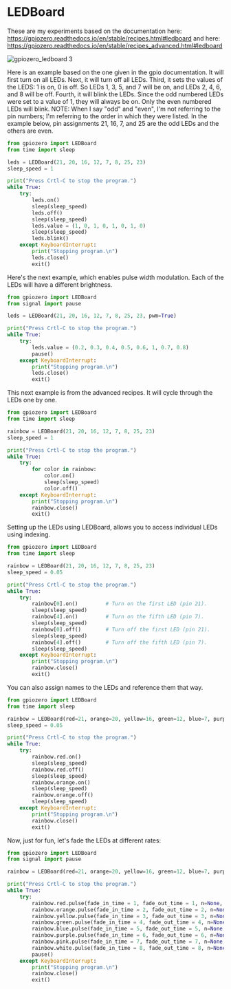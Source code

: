 # LEDBoard
These are my experiments based on the documentation here: https://gpiozero.readthedocs.io/en/stable/recipes.html#ledboard
and here: https://gpiozero.readthedocs.io/en/stable/recipes_advanced.html#ledboard

![gpiozero_ledboard 3](https://user-images.githubusercontent.com/13591438/38317682-3aca7a52-37f3-11e8-954c-2c7d07b23934.png)

Here is an example based on the one given in the gpio documentation. It will first turn on all LEDs. Next, it will turn off all LEDs. Third, it sets the values of the LEDS: 1 is on, 0 is off. So LEDs 1, 3, 5, and 7 will be on, and LEDs 2, 4, 6, and 8 will be off. Fourth, it will blink the LEDs. Since the odd numbered LEDs were set to a value of 1, they will always be on. Only the even numbered LEDs will blink. NOTE: When I say "odd" and "even", I'm not referring to the pin numbers; I'm referring to the order in which they were listed. In the example below, pin assignments 21, 16, 7, and 25 are the odd LEDs and the others are even.

```python
from gpiozero import LEDBoard
from time import sleep

leds = LEDBoard(21, 20, 16, 12, 7, 8, 25, 23)
sleep_speed = 1

print("Press Crtl-C to stop the program.")
while True:	
	try:
		leds.on()
		sleep(sleep_speed)
		leds.off()
		sleep(sleep_speed)
		leds.value = (1, 0, 1, 0, 1, 0, 1, 0)
		sleep(sleep_speed)
		leds.blink()
	except KeyboardInterrupt:
		print("Stopping program.\n")
		leds.close()
		exit()
```

Here's the next example, which enables pulse width modulation. Each of the LEDs will have a different brightness.

```python
from gpiozero import LEDBoard
from signal import pause

leds = LEDBoard(21, 20, 16, 12, 7, 8, 25, 23, pwm=True)

print("Press Crtl-C to stop the program.")
while True:	
	try:
		leds.value = (0.2, 0.3, 0.4, 0.5, 0.6, 1, 0.7, 0.8)
		pause()
	except KeyboardInterrupt:
		print("Stopping program.\n")
		leds.close()
		exit()
```

This next example is from the advanced recipes. It will cycle through the LEDs one by one.

```python
from gpiozero import LEDBoard
from time import sleep

rainbow = LEDBoard(21, 20, 16, 12, 7, 8, 25, 23)
sleep_speed = 1

print("Press Crtl-C to stop the program.")
while True:	
	try:
		for color in rainbow:
			color.on()
			sleep(sleep_speed)
			color.off()
	except KeyboardInterrupt:
		print("Stopping program.\n")
		rainbow.close()
		exit()
```

Setting  up the LEDs using LEDBoard, allows you to access individual LEDs using indexing.

```python
from gpiozero import LEDBoard
from time import sleep

rainbow = LEDBoard(21, 20, 16, 12, 7, 8, 25, 23)
sleep_speed = 0.05

print("Press Crtl-C to stop the program.")
while True:	
	try:
		rainbow[0].on()			# Turn on the first LED (pin 21).
		sleep(sleep_speed)
		rainbow[4].on()			# Turn on the fifth LED (pin 7).
		sleep(sleep_speed)
		rainbow[0].off()		# Turn off the first LED (pin 21).
		sleep(sleep_speed)
		rainbow[4].off()		# Turn off the fifth LED (pin 7).
		sleep(sleep_speed)
	except KeyboardInterrupt:
		print("Stopping program.\n")
		rainbow.close()
		exit()
```

You can also assign names to the LEDs and reference them that way.

```python
from gpiozero import LEDBoard
from time import sleep

rainbow = LEDBoard(red=21, orange=20, yellow=16, green=12, blue=7, purple=8, pink=25, white=23)
sleep_speed = 0.05

print("Press Crtl-C to stop the program.")
while True:	
	try:
		rainbow.red.on()
		sleep(sleep_speed)
		rainbow.red.off()
		sleep(sleep_speed)
		rainbow.orange.on()
		sleep(sleep_speed)
		rainbow.orange.off()
		sleep(sleep_speed)
	except KeyboardInterrupt:
		print("Stopping program.\n")
		rainbow.close()
		exit()
```
Now, just for fun, let's fade the LEDs at different rates:

```python
from gpiozero import LEDBoard
from signal import pause

rainbow = LEDBoard(red=21, orange=20, yellow=16, green=12, blue=7, purple=8, pink=25, white=23, pwm=True)

print("Press Crtl-C to stop the program.")
while True:	
	try:
		rainbow.red.pulse(fade_in_time = 1, fade_out_time = 1, n=None, background=True)
		rainbow.orange.pulse(fade_in_time = 2, fade_out_time = 2, n=None, background=True)
		rainbow.yellow.pulse(fade_in_time = 3, fade_out_time = 3, n=None, background=True)
		rainbow.green.pulse(fade_in_time = 4, fade_out_time = 4, n=None, background=True)
		rainbow.blue.pulse(fade_in_time = 5, fade_out_time = 5, n=None, background=True)
		rainbow.purple.pulse(fade_in_time = 6, fade_out_time = 6, n=None, background=True)
		rainbow.pink.pulse(fade_in_time = 7, fade_out_time = 7, n=None, background=True)
		rainbow.white.pulse(fade_in_time = 8, fade_out_time = 8, n=None, background=True)
		pause()
	except KeyboardInterrupt:
		print("Stopping program.\n")
		rainbow.close()
		exit()
```
